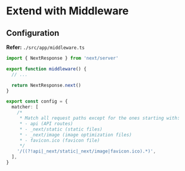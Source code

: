 # Extend with Middleware

## Configuration

**Refer:** `./src/app/middleware.ts`

```ts
import { NextResponse } from 'next/server'

export function middleware() {
  // ...

  return NextResponse.next()
}

export const config = {
  matcher: [
    /*
     * Match all request paths except for the ones starting with:
     * - api (API routes)
     * - _next/static (static files)
     * - _next/image (image optimization files)
     * - favicon.ico (favicon file)
     */
    '/((?!api|_next/static|_next/image|favicon.ico).*)',
  ],
}
```
